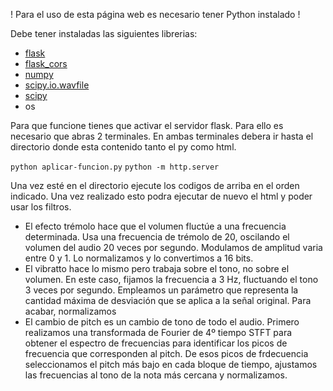 ! Para el uso de esta página web es necesario tener Python instalado !

Debe tener instaladas las siguientes librerias:
- [flask](https://flask.palletsprojects.com/en/3.0.x/)
- [flask_cors](https://pypi.org/project/Flask-Cors/1.10.3/)
- [numpy](https://numpy.org/)
- [scipy.io.wavfile](https://docs.scipy.org/doc/scipy/reference/generated/scipy.io.wavfile.read.html)
- [scipy](https://scipy.org/)
- os

Para que funcione tienes que activar el servidor flask. Para ello es necesario que abras 2 terminales.
En ambas terminales debera ir hasta el directorio donde esta contenido tanto el py como html.

`python aplicar-funcion.py`
`python -m http.server`

Una vez esté en el directorio ejecute los codigos de arriba en el orden indicado. 
Una vez realizado esto podra ejecutar de nuevo el html y poder usar los filtros.

- El efecto trémolo hace que el volumen fluctúe a una frecuencia determinada. Usa una frecuencia de trémolo de 20, oscilando el volumen del audio 20 veces por segundo. Modulamos de amplitud varia entre 0 y 1. Lo normalizamos y lo convertimos a 16 bits.
- El vibratto hace lo mismo pero trabaja sobre el tono, no sobre el volumen. En este caso, fijamos la frecuencia a 3 Hz, fluctuando el tono 3 veces por segundo. Empleamos un parámetro que representa la cantidad máxima de desviación que se aplica a la señal original. Para acabar, normalizamos 
- El cambio de pitch es un cambio de tono de todo el audio. Primero realizamos una transformada de Fourier de 4º tiempo STFT para obtener el espectro de frecuencias para identificar los picos de frecuencia que corresponden al pitch. De esos picos de frdecuencia seleccionamos el pitch más bajo en cada bloque de tiempo, ajustamos las frecuencias al tono de la nota más cercana y normalizamos.